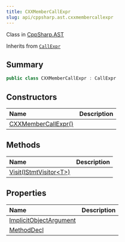 ```yaml
---
title: CXXMemberCallExpr
slug: api/cppsharp.ast.cxxmembercallexpr
---
```

Class in [CppSharp.AST](/api/cppsharp/ast)

Inherits from [`CallExpr`](/api/cppsharp/ast/callexpr)

## Summary



```csharp
public class CXXMemberCallExpr : CallExpr
```

## Constructors

|Name|Description|
|:---|:---|
|[CXXMemberCallExpr\(\)](/api/cppsharp/ast/cxxmembercallexpr//ctor)||

## Methods

|Name|Description|
|:---|:---|
|[Visit\(IStmtVisitor\<T\>\)](/api/cppsharp/ast/cxxmembercallexpr/visit)||

## Properties

|Name|Description|
|:---|:---|
|[ImplicitObjectArgument](/api/cppsharp/ast/cxxmembercallexpr/implicitobjectargument)||
|[MethodDecl](/api/cppsharp/ast/cxxmembercallexpr/methoddecl)||

